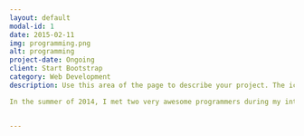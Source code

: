 ```yaml
---
layout: default
modal-id: 1
date: 2015-02-11
img: programming.png
alt: programming
project-date: Ongoing
client: Start Bootstrap
category: Web Development
description: Use this area of the page to describe your project. The icon above is part of a free icon set by <a href="https://sellfy.com/p/8Q9P/jV3VZ/">Flat Icons</a>. On their website, you can download their free set with 16 icons, or you can purchase the entire set with 146 icons for only $12!

In the summer of 2014, I met two very awesome programmers during my internship at <a href="http://culture.fool.com/2014/09/29/summer-office-video-college-internships/" class="hvr-float">The Motley Fool</a>. I was very inspired by the kind of lives that they lead, so I decided to take a look at the things that they do. I started learning programming through <a href="http://teamtreehouse.com/anyiguo" class="hvr-float">Treehouse</a>, moved on to the famous <a href="https://cs50.harvard.edu/" class="hvr-float">CS50</a>, and now I'm currently taking offline classes at <a href="http://www.codecademy.com/labs/offline" class="hvr-float">Codecademy Labs</a>. As is the custom for programmers, here is <a href="https://github.com/yanniey" class="hvr-float">my Github</a>. Warning first: I claim whole merit for codes that work, and I have zero responsibility for codes that don't work.


---
```

